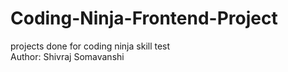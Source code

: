 # Coding-Ninja-Frontend-Project
projects done for coding ninja skill test
<br>
Author: Shivraj Somavanshi
